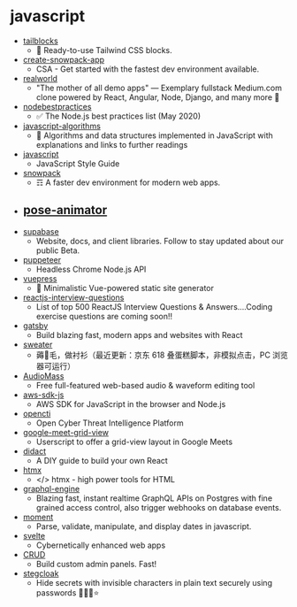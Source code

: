 # javascript
- [tailblocks](https://github.com/mertJF/tailblocks)
  - 🎉 Ready-to-use Tailwind CSS blocks.
- [create-snowpack-app](https://github.com/pikapkg/create-snowpack-app)
  - CSA - Get started with the fastest dev environment available.
- [realworld](https://github.com/gothinkster/realworld)
  - "The mother of all demo apps" — Exemplary fullstack Medium.com clone powered by React, Angular, Node, Django, and many more 🏅
- [nodebestpractices](https://github.com/goldbergyoni/nodebestpractices)
  - ✅ The Node.js best practices list (May 2020)
- [javascript-algorithms](https://github.com/trekhleb/javascript-algorithms)
  - 📝 Algorithms and data structures implemented in JavaScript with explanations and links to further readings
- [javascript](https://github.com/airbnb/javascript)
  - JavaScript Style Guide
- [snowpack](https://github.com/pikapkg/snowpack)
  - ☶ A faster dev environment for modern web apps.
- [pose-animator](https://github.com/yemount/pose-animator)
  - 
- [supabase](https://github.com/supabase/supabase)
  - Website, docs, and client libraries. Follow to stay updated about our public Beta.
- [puppeteer](https://github.com/puppeteer/puppeteer)
  - Headless Chrome Node.js API
- [vuepress](https://github.com/vuejs/vuepress)
  - 📝 Minimalistic Vue-powered static site generator
- [reactjs-interview-questions](https://github.com/sudheerj/reactjs-interview-questions)
  - List of top 500 ReactJS Interview Questions & Answers....Coding exercise questions are coming soon!!
- [gatsby](https://github.com/gatsbyjs/gatsby)
  - Build blazing fast, modern apps and websites with React
- [sweater](https://github.com/zarkin404/sweater)
  - 薅🐑毛，做衬衫（最近更新：京东 618 叠蛋糕脚本，非模拟点击，PC 浏览器可运行）
- [AudioMass](https://github.com/pkalogiros/AudioMass)
  - Free full-featured web-based audio & waveform editing tool
- [aws-sdk-js](https://github.com/aws/aws-sdk-js)
  - AWS SDK for JavaScript in the browser and Node.js
- [opencti](https://github.com/OpenCTI-Platform/opencti)
  - Open Cyber Threat Intelligence Platform
- [google-meet-grid-view](https://github.com/Fugiman/google-meet-grid-view)
  - Userscript to offer a grid-view layout in Google Meets
- [didact](https://github.com/pomber/didact)
  - A DIY guide to build your own React
- [htmx](https://github.com/bigskysoftware/htmx)
  - </> htmx - high power tools for HTML
- [graphql-engine](https://github.com/hasura/graphql-engine)
  - Blazing fast, instant realtime GraphQL APIs on Postgres with fine grained access control, also trigger webhooks on database events.
- [moment](https://github.com/moment/moment)
  - Parse, validate, manipulate, and display dates in javascript.
- [svelte](https://github.com/sveltejs/svelte)
  - Cybernetically enhanced web apps
- [CRUD](https://github.com/Laravel-Backpack/CRUD)
  - Build custom admin panels. Fast!
- [stegcloak](https://github.com/KuroLabs/stegcloak)
  - Hide secrets with invisible characters in plain text securely using passwords 🧙🏻‍♂️⭐
